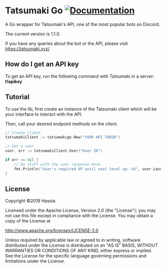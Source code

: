 # Tatsumaki Go [![Documentation](https://godoc.org/github.com/hassieswift621/tatsumaki-go?status.svg)](http://godoc.org/github.com/hassieswift621/tatsumaki-go)
A Go wrapper for Tatsumaki's API, one of the most popular bots on Discord.

The current version is 1.1.0.

If you have any queries about the bot or the API, please visit https://tatsumaki.xyz/

## How do I get an API key
To get an API key, run the following command with Tatsumaki in a server: **t!apikey**

## Tutorial
To use the lib, first create an instance of the Tatsumaki client which will be 
your interface to interact with the API.

Then, call your desired endpoint methods on the client.

```go
// Create client.
tatsumakiClient := tatsumakigo.New("YOUR API TOKEN")

// Get a user.
user, err := tatsumakiClient.User("User ID")

if err == nil {
	// Do stuff with the user response here.
	fmt.Println("User's required XP until next level up: %d", user.LevelProgress.RequiredXp)
}
```

## License
Copyright &copy;2019 Hassie.

Licensed under the Apache License, Version 2.0 (the "License");
you may not use this file except in compliance with the License.
You may obtain a copy of the License at

http://www.apache.org/licenses/LICENSE-2.0

Unless required by applicable law or agreed to in writing, software
distributed under the License is distributed on an "AS IS" BASIS,
WITHOUT WARRANTIES OR CONDITIONS OF ANY KIND, either express or implied.
See the License for the specific language governing permissions and
limitations under the License.
